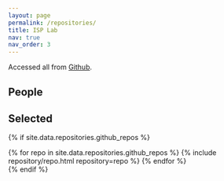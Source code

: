 ```yaml
---
layout: page
permalink: /repositories/
title: ISP Lab
nav: true
nav_order: 3
---
```


Accessed all from [Github](https://github.com/bit-isp).

## People



## Selected


{% if site.data.repositories.github_repos %}
<div class="repositories d-flex flex-wrap flex-md-row flex-column justify-content-between align-items-center">
  {% for repo in site.data.repositories.github_repos %}
    {% include repository/repo.html repository=repo %}
  {% endfor %}
</div>
{% endif %} 
